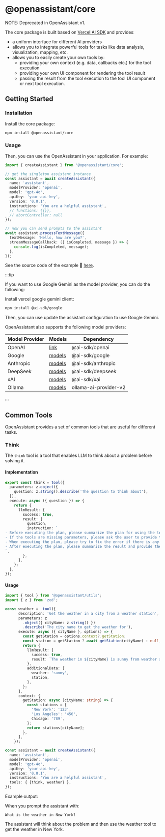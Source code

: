 # @openassistant/core

NOTE: Deprecated in OpenAssistant v1.

The core package is built based on [Vercel AI SDK](https://sdk.vercel.ai/docs) and provides:

- a uniform interface for different AI providers
- allows you to integrate powerful tools for tasks like data analysis, visualization, mapping, etc.
- allows you to easily create your own tools by:
  - providing your own context (e.g. data, callbacks etc.) for the tool execution
  - providing your own UI component for rendering the tool result
  - passing the result from the tool execution to the tool UI component or next tool execution.

## Getting Started

### Installation

Install the core package:

```bash
npm install @openassistant/core
```

### Usage

Then, you can use the OpenAssistant in your application. For example:

```ts
import { createAssistant } from '@openassistant/core';

// get the singleton assistant instance
const assistant = await createAssistant({
  name: 'assistant',
  modelProvider: 'openai',
  model: 'gpt-4o',
  apiKey: 'your-api-key',
  version: '0.0.1',
  instructions: 'You are a helpful assistant',
  // functions: {{}},
  // abortController: null
});

// now you can send prompts to the assistant
await assistant.processTextMessage({
  textMessage: 'Hello, how are you?',
  streamMessageCallback: ({ isCompleted, message }) => {
    console.log(isCompleted, message);
  },
});
```

See the source code of the example 🔗 [here](https://github.com/geodaopenjs/openassistant/tree/main/examples/cli_example).

:::tip

If you want to use Google Gemini as the model provider, you can do the following:

Install vercel google gemini client:

```bash
npm install @ai-sdk/google
```

Then, you can use update the assistant configuration to use Google Gemini.

OpenAssistant also supports the following model providers:

| Model Provider | Models                                                                                             | Dependency         |
| -------------- | -------------------------------------------------------------------------------------------------- | ------------------ |
| OpenAI         | [link](https://sdk.vercel.ai/providers/ai-sdk-providers/openai#model-capabilities)                 | @ai-sdk/openai     |
| Google         | [models](https://sdk.vercel.ai/providers/ai-sdk-providers/google-generative-ai#model-capabilities) | @ai-sdk/google     |
| Anthropic      | [models](https://sdk.vercel.ai/providers/ai-sdk-providers/anthropic#model-capabilities)            | @ai-sdk/anthropic  |
| DeepSeek       | [models](https://sdk.vercel.ai/providers/ai-sdk-providers/deepseek#model-capabilities)             | @ai-sdk/deepseek   |
| xAI            | [models](https://sdk.vercel.ai/providers/ai-sdk-providers/xai#model-capabilities)                  | @ai-sdk/xai        |
| Ollama         | [models](https://ollama.com/models)                                                                | ollama-ai-provider-v2 |

:::

## Common Tools

OpenAssistant provides a set of common tools that are useful for different tasks.

### Think

The `think` tool is a tool that enables LLM to think about a problem before solving it.

#### Implementation

```ts
export const think = tool({
  parameters: z.object({
    question: z.string().describe('The question to think about'),
  }),
  execute: async ({ question }) => {
    return {
      llmResult: {
        success: true,
        result: {
          question,
          instruction: `
- Before executing the plan, please summarize the plan for using the tools.
- If the tools are missing parameters, please ask the user to provide the parameters.
- When executing the plan, please try to fix the error if there is any.
- After executing the plan, please summarize the result and provide the result in a markdown format.
`,
        },
      },
    };
  },
});
```

#### Usage

```ts
import { tool } from '@openassistant/utils';
import { z } from 'zod';

const weather =  tool({
      description: 'Get the weather in a city from a weather station',
      parameters: z
        .object({ cityName: z.string() })
        .describe('The city name to get the weather for'),
      execute: async ({ cityName }, options) => {
        const getStation = options.context?.getStation;
        const station = getStation ? await getStation(cityName) : null;
        return {
          llmResult: {
            success: true,
            result: `The weather in ${cityName} is sunny from weather station ${station}.`,
          },
          additionalData: {
            weather: 'sunny',
            station,
          },
        };
      },
      context: {
        getStation: async (cityName: string) => {
          const stations = {
            'New York': '123',
            'Los Angeles': '456',
            Chicago: '789',
          };
          return stations[cityName];
        },
      },
    });

const assistant = await createAssistant({
  name: 'assistant',
  modelProvider: 'openai',
  model: 'gpt-4o',
  apiKey: 'your-api-key',
  version: '0.0.1',
  instructions: 'You are a helpful assistant',
  tools: { {think, weather} },
});
```

Example output:

When you prompt the assistant with:

```
What is the weather in New York?
```

The assistant will think about the problem and then use the weather tool to get the weather in New York.
